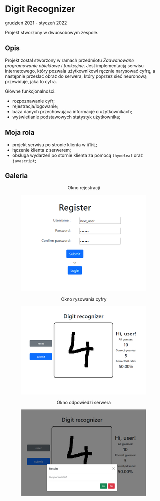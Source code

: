 # Digit Recognizer
grudzień 2021 - styczeń 2022

Projekt stworzony w dwuosobowym zespole.
## Opis
Projekt został stworzony w ramach przedmiotu *Zaawanowane programowanie obiektowe i funkcyjne*. Jest implementacją serwisu internetowego, który pozwala użytkownikowi ręcznie narysować cyfrę, a następnie przesłać obraz do serwera, który poprzez sieć neuronową przewiduje, jaka to cyfra.

Główne funkcjonalności:
* rozpoznawanie cyfr;
* rejestracja/logowanie;
* baza danych przechowująca informacje o użytkownikach;
* wyświetlanie podstawowych statystyk użytkownika;

## Moja rola
* projekt serwisu po stronie klienta w `HTML`;
* łączenie klienta z serwerem;
* obsługa wydarzeń po stornie klienta za pomocą `thymeleaf` oraz `javascript`;

## Galeria

<p align="center">Okno rejestracji</p>

<div align="center"><img src="./img/register_panel.png" alt="drawing" width="400"/></div>

<p align="center">Okno rysowania cyfry</p>

<div align="center"><img src="./img/main_panel.png" alt="drawing" width="400"/></div>

<p align="center">Okno odpowiedzi serwera</p>

<div align="center"><img src="./img/response_panel.png" alt="drawing" width="400"/></div>

